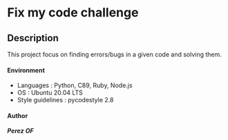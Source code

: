 # **Fix my code challenge**

## **Description**
This project focus on finding errors/bugs in a given code and solving them.

####    **Environment**
- Languages : Python, C89, Ruby, Node.js
- OS : Ubuntu 20.04 LTS
- Style guidelines : pycodestyle 2.8

####    **Author**
***Perez OF***
